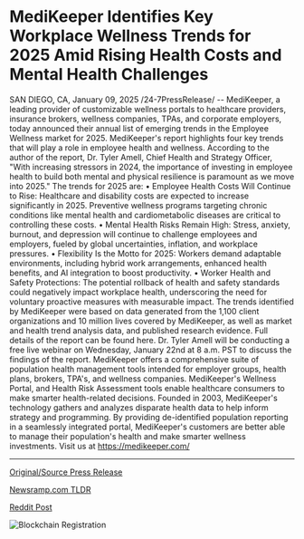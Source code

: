 # MediKeeper Identifies Key Workplace Wellness Trends for 2025 Amid Rising Health Costs and Mental Health Challenges

SAN DIEGO, CA, January 09, 2025 /24-7PressRelease/ -- MediKeeper, a leading provider of customizable wellness portals to healthcare providers, insurance brokers, wellness companies, TPAs, and corporate employers, today announced their annual list of emerging trends in the Employee Wellness market for 2025.   MediKeeper's report highlights four key trends that will play a role in employee health and wellness. According to the author of the report, Dr. Tyler Amell, Chief Health and Strategy Officer, "With increasing stressors in 2024, the importance of investing in employee health to build both mental and physical resilience is paramount as we move into 2025."  The trends for 2025 are: •	Employee Health Costs Will Continue to Rise: Healthcare and disability costs are expected to increase significantly in 2025. Preventive wellness programs targeting chronic conditions like mental health and cardiometabolic diseases are critical to controlling these costs. •	Mental Health Risks Remain High: Stress, anxiety, burnout, and depression will continue to challenge employees and employers, fueled by global uncertainties, inflation, and workplace pressures. •	Flexibility Is the Motto for 2025: Workers demand adaptable environments, including hybrid work arrangements, enhanced health benefits, and AI integration to boost productivity. •	Worker Health and Safety Protections: The potential rollback of health and safety standards could negatively impact workplace health, underscoring the need for voluntary proactive measures with measurable impact.  The trends identified by MediKeeper were based on data generated from the 1,100 client organizations and 10 million lives covered by MediKeeper, as well as market and health trend analysis data, and published research evidence.   Full details of the report can be found here. Dr. Tyler Amell will be conducting a free live webinar on Wednesday, January 22nd at 8 a.m. PST to discuss the findings of the report.  MediKeeper offers a comprehensive suite of population health management tools intended for employer groups, health plans, brokers, TPA's, and wellness companies. MediKeeper's Wellness Portal, and Health Risk Assessment tools enable healthcare consumers to make smarter health-related decisions. Founded in 2003, MediKeeper's technology gathers and analyzes disparate health data to help inform strategy and programming. By providing de-identified population reporting in a seamlessly integrated portal, MediKeeper's customers are better able to manage their population's health and make smarter wellness investments. Visit us at https://medikeeper.com/ 

---

[Original/Source Press Release](https://www.24-7pressrelease.com/press-release/517711/medikeeper-identifies-key-workplace-wellness-trends-for-2025-amid-rising-health-costs-and-mental-health-challenges)
                    

[Newsramp.com TLDR](https://newsramp.com/curated-news/medikeeper-reveals-key-employee-wellness-trends-for-2025/67269300715c06896334d5fd291542dd) 

 



[Reddit Post](https://www.reddit.com/r/HealthCareNewsInfo/comments/1hx86ee/medikeeper_reveals_key_employee_wellness_trends/) 



![Blockchain Registration](https://cdn.newsramp.app/24-7PressRelease/qrcode/251/9/calmEG48.webp)